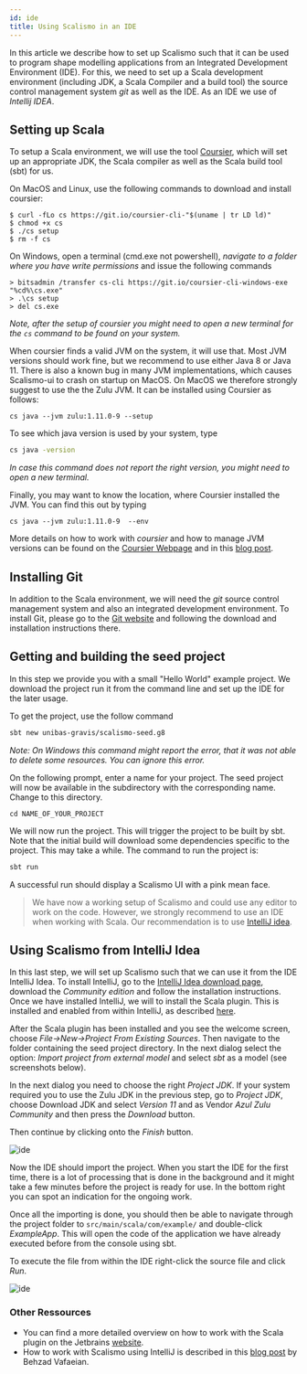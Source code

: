 ```yaml
---
id: ide
title: Using Scalismo in an IDE
---
```


In this article we describe how to set up Scalismo such that it can be used to program shape modelling applications from an Integrated Development Environment (IDE). 
For this, we need to set up a Scala development environment (including JDK, a Scala Compiler and a build tool) the source control management system *git* as well as 
the IDE. As an IDE we use of *Intellij IDEA*.

## Setting up Scala

To setup a Scala environment, we will use the tool [Coursier](https://get-coursier.io/), which will set up an appropriate JDK, the Scala compiler as well as the Scala build tool (sbt) for us. 

On MacOS and Linux, use the following commands to download and install coursier:
```
$ curl -fLo cs https://git.io/coursier-cli-"$(uname | tr LD ld)"
$ chmod +x cs
$ ./cs setup
$ rm -f cs
```
On Windows, open a terminal (cmd.exe not powershell), *navigate to a folder where you have write permissions* and issue the following commands
```
> bitsadmin /transfer cs-cli https://git.io/coursier-cli-windows-exe "%cd%\cs.exe"
> .\cs setup
> del cs.exe
```

*Note, after the setup of coursier you might need to open a new terminal for the ```cs``` command to be found on your system.*

When coursier finds a valid JVM on the system, it will use that. Most JVM versions should work fine, but we recommend to use either Java 8 or Java 11. There is also a known bug in many JVM implementations, which causes Scalismo-ui to crash on startup on MacOS. On MacOS we therefore strongly suggest to use the the Zulu JVM. It can be installed using Coursier as follows:

```
cs java --jvm zulu:1.11.0-9 --setup
```
To see which java version is used by your system, type

```bash
cs java -version
```

*In case this command does not report the right version, you might need to open a new terminal.* 

Finally, you may want to know the location, where Coursier installed the JVM. You can find this out by 
typing 
```
cs java --jvm zulu:1.11.0-9  --env
```


More details on how to work with *coursier* and how to manage JVM versions can be found on the [Coursier Webpage](https://get-coursier.io/docs/cli-overview) and in 
this [blog post](https://get-coursier.io/docs/cli-setup).

## Installing Git 
In addition to the Scala environment, we will need the *git* source control management system and also an integrated development environment. 
To install Git, please go to the [Git website](https://git-scm.com/downloads) and following the download and installation instructions there.

## Getting and building the seed project

In this step we provide you with a small "Hello World" example project.
We download the project  run it from the command line and set up the IDE for the later usage.

To get the project, use the follow command

```bash
sbt new unibas-gravis/scalismo-seed.g8
```
*Note: On Windows this command might report the error, that it was not able to delete some resources. You can ignore this error.*

On the following prompt, enter a name for your project. The seed project will now be available in the subdirectory
with the corresponding name. Change to this directory.

```
cd NAME_OF_YOUR_PROJECT
```

We will now run the project. This will trigger the project to be built by sbt.
Note that the initial build will download some dependencies specific to the project. This may take a while.
The command to run the project is:
 
```bash
sbt run
```

A successful run should display a Scalismo UI with a pink mean face.

> We have now a working setup of Scalismo and could use any editor to work on the code. 
> However, we strongly recommend to use an IDE when working with Scala. Our recommendation 
> is to use [IntelliJ idea](https://www.jetbrains.com/idea/). 


## Using Scalismo from IntelliJ Idea

In this last step, we will set up Scalismo such that we can use it from the IDE IntelliJ Idea. 
To install IntelliJ, go to the [IntelliJ Idea download page](https://www.jetbrains.com/idea/download/#section=windows), download the *Community edition* and follow the installation instructions. Once we have installed IntelliJ, we will to install the Scala plugin. This is 
installed and enabled from within IntelliJ, as described [here](https://www.jetbrains.com/help/idea/discover-intellij-idea-for-scala.html#).


After the Scala plugin has been installed and you see the welcome screen, choose *File->New->Project From Existing Sources*.
Then navigate to the folder containing the seed project directory. In the next dialog select the option: *Import project from external model* and select *sbt* as a model (see screenshots below).

In the next dialog you need to choose the right *Project JDK*. If your system required you to use the Zulu JDK in the previous step, go to *Project JDK*, choose Download JDK and select
*Version 11* and as Vendor *Azul Zulu Community* and then press the *Download* button.

Then continue by clicking onto the *Finish* button.

![ide](images/project-import-intellij.png)

Now the IDE should import the project. When you start the IDE for the first time,
there is a lot of processing that is done in the background and it might take a few minutes 
before the project is ready for use. In the bottom right you can spot an indication for the ongoing work.

Once all the importing is done, you should then be able to navigate through the project folder to
```src/main/scala/com/example/``` and double-click *ExampleApp*.
This will open the code of the application we have already executed before from the console using sbt.

To execute the file from within the IDE right-click the source file and click *Run*.

![ide](images/project-in-intellij.png) 


### Other Ressources

* You can find a more detailed overview on how to work with the Scala plugin on the Jetbrains [website](https://www.jetbrains.com/help/idea/discover-intellij-idea-for-scala.html#).
* How to work with Scalismo using IntelliJ is described in this [blog post](http://empty-set.me/index.php/categories-intro/statistical-shape-modeling/) by Behzad Vafaeian.

